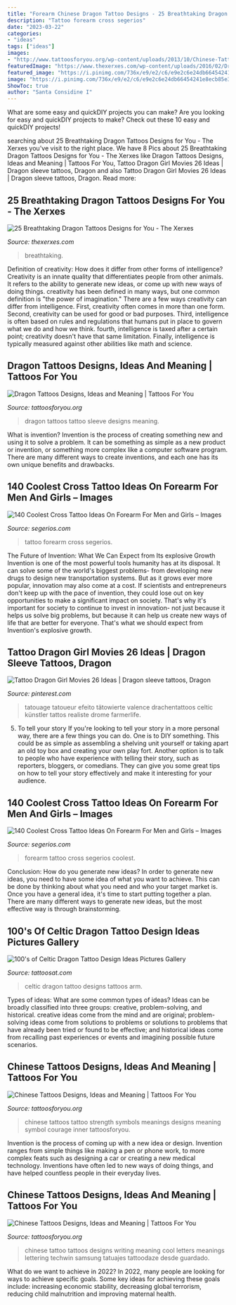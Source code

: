 ```yaml
---
title: "Forearm Chinese Dragon Tattoo Designs - 25 Breathtaking Dragon Tattoos Designs For You"
description: "Tattoo forearm cross segerios"
date: "2023-03-22"
categories:
- "ideas"
tags: ["ideas"]
images:
- "http://www.tattoosforyou.org/wp-content/uploads/2013/10/Chinese-Tattoo-Meanings.jpg"
featuredImage: "https://www.thexerxes.com/wp-content/uploads/2016/02/Dragon-Tiger-Tattoo-Designs.jpg"
featured_image: "https://i.pinimg.com/736x/e9/e2/c6/e9e2c6e24db66454241e8ecb85e35e21.jpg"
image: "https://i.pinimg.com/736x/e9/e2/c6/e9e2c6e24db66454241e8ecb85e35e21.jpg"
ShowToc: true
author: "Santa Considine I"
---
```



What are some easy and quickDIY projects you can make?
Are you looking for easy and quickDIY projects to make? Check out these 10 easy and quickDIY projects!

	

		
searching about 25 Breathtaking Dragon Tattoos Designs for You - The Xerxes you've visit to the right place. We have 8 Pics about 25 Breathtaking Dragon Tattoos Designs for You - The Xerxes like Dragon Tattoos Designs, Ideas and Meaning | Tattoos For You, Tattoo Dragon Girl Movies 26 Ideas | Dragon sleeve tattoos, Dragon and also Tattoo Dragon Girl Movies 26 Ideas | Dragon sleeve tattoos, Dragon. Read more:
		
    
## 25 Breathtaking Dragon Tattoos Designs For You - The Xerxes

<img loading=lazy src="https://www.thexerxes.com/wp-content/uploads/2016/02/Dragon-Tiger-Tattoo-Designs.jpg" onerror="this.onerror=null;this.src='https://tse3.mm.bing.net/th?id=OIP.IRCDZg9cSVcXdYiwQxVSXQHaJ4&amp;pid=15.1';" alt="25 Breathtaking Dragon Tattoos Designs for You - The Xerxes">

_Source: thexerxes.com_

>breathtaking. 

	

Definition of creativity: How does it differ from other forms of intelligence?
Creativity is an innate quality that differentiates people from other animals. It refers to the ability to generate new ideas, or come up with new ways of doing things. creativity has been defined in many ways, but one common definition is "the power of imagination." There are a few ways creativity can differ from intelligence. First, creativity often comes in more than one form. Second, creativity can be used for good or bad purposes. Third, intelligence is often based on rules and regulations that humans put in place to govern what we do and how we think. fourth, intelligence is taxed after a certain point; creativity doesn't have that same limitation. Finally, intelligence is typically measured against other abilities like math and science.

    
## Dragon Tattoos Designs, Ideas And Meaning | Tattoos For You

<img loading=lazy src="http://www.tattoosforyou.org/wp-content/uploads/2013/09/Dragon-Sleeve-Tattoo.jpg" onerror="this.onerror=null;this.src='https://tse3.mm.bing.net/th?id=OIP.DRkar89OACCPM9ksjra0wAHaJ4&amp;pid=15.1';" alt="Dragon Tattoos Designs, Ideas and Meaning | Tattoos For You">

_Source: tattoosforyou.org_

>dragon tattoos tattoo sleeve designs meaning. 

	

What is invention?
Invention is the process of creating something new and using it to solve a problem. It can be something as simple as a new product or invention, or something more complex like a computer software program. There are many different ways to create inventions, and each one has its own unique benefits and drawbacks.

    
## 140 Coolest Cross Tattoo Ideas On Forearm For Men And Girls – Images

<img loading=lazy src="https://www.segerios.com/wp-content/uploads/2019/01/Lovely-Cross-Tattoo-Ideas-On-Forearm.jpg" onerror="this.onerror=null;this.src='https://tse1.mm.bing.net/th?id=OIP.m5HpN9aSLuk6xcQ6V-pvQgHaLG&amp;pid=15.1';" alt="140 Coolest Cross Tattoo Ideas On Forearm For Men and Girls – Images">

_Source: segerios.com_

>tattoo forearm cross segerios. 

	

The Future of Invention: What We Can Expect from Its explosive Growth
Invention is one of the most powerful tools humanity has at its disposal. It can solve some of the world's biggest problems- from developing new drugs to design new transportation systems. But as it grows ever more popular, innovation may also come at a cost. If scientists and entrepreneurs don't keep up with the pace of invention, they could lose out on key opportunities to make a significant impact on society.
That's why it's important for society to continue to invest in innovation- not just because it helps us solve big problems, but because it can help us create new ways of life that are better for everyone. That's what we should expect from Invention's explosive growth.

    
## Tattoo Dragon Girl Movies 26 Ideas | Dragon Sleeve Tattoos, Dragon

<img loading=lazy src="https://i.pinimg.com/736x/e9/e2/c6/e9e2c6e24db66454241e8ecb85e35e21.jpg" onerror="this.onerror=null;this.src='https://tse2.mm.bing.net/th?id=OIP.oeRA8_VM7wMZ2Owahm82gQAAAA&amp;pid=15.1';" alt="Tattoo Dragon Girl Movies 26 Ideas | Dragon sleeve tattoos, Dragon">

_Source: pinterest.com_

>tatouage tatoueur efeito tätowierte valence drachentattoos celtic künstler tattos realiste drome farmerlife. 

	

5. To tell your story
If you're looking to tell your story in a more personal way, there are a few things you can do. One is to DIY something. This could be as simple as assembling a shelving unit yourself or taking apart an old toy box and creating your own play fort. Another option is to talk to people who have experience with telling their story, such as reporters, bloggers, or comedians. They can give you some great tips on how to tell your story effectively and make it interesting for your audience.

    
## 140 Coolest Cross Tattoo Ideas On Forearm For Men And Girls – Images

<img loading=lazy src="https://www.segerios.com/wp-content/uploads/2019/01/Best-Cross-Tattoo-Ideas-On-Forearm-For-Men-Gril.jpg" onerror="this.onerror=null;this.src='https://tse3.mm.bing.net/th?id=OIP.ij3W5XEnsdGgwA5wO7drZAAAAA&amp;pid=15.1';" alt="140 Coolest Cross Tattoo Ideas On Forearm For Men and Girls – Images">

_Source: segerios.com_

>forearm tattoo cross segerios coolest. 

	

Conclusion: How do you generate new ideas?
In order to generate new ideas, you need to have some idea of what you want to achieve. This can be done by thinking about what you need and who your target market is. Once you have a general idea, it's time to start putting together a plan. There are many different ways to generate new ideas, but the most effective way is through brainstorming.

    
## 100&#039;s Of Celtic Dragon Tattoo Design Ideas Pictures Gallery

<img loading=lazy src="https://tattoosat.com/wp-content/uploads/2014/12/Celtic-Dragon-3.jpg" onerror="this.onerror=null;this.src='https://tse1.mm.bing.net/th?id=OIP.o4ZZsppVljJgOs1bFdPlsAAAAA&amp;pid=15.1';" alt="100&#039;s of Celtic Dragon Tattoo Design Ideas Pictures Gallery">

_Source: tattoosat.com_

>celtic dragon tattoo designs tattoos arm. 

	

Types of ideas: What are some common types of ideas?
Ideas can be broadly classified into three groups: creative, problem-solving, and historical. creative ideas come from the mind and are original; problem-solving ideas come from solutions to problems or solutions to problems that have already been tried or found to be effective; and historical ideas come from recalling past experiences or events and imagining possible future scenarios.

    
## Chinese Tattoos Designs, Ideas And Meaning | Tattoos For You

<img loading=lazy src="http://www.tattoosforyou.org/wp-content/uploads/2013/10/Chinese-Tattoo-Meanings.jpg" onerror="this.onerror=null;this.src='https://tse2.mm.bing.net/th?id=OIP.jXHZLArw1KuVHbA2OG5L9gHaLH&amp;pid=15.1';" alt="Chinese Tattoos Designs, Ideas and Meaning | Tattoos For You">

_Source: tattoosforyou.org_

>chinese tattoos tattoo strength symbols meanings designs meaning symbol courage inner tattoosforyou. 

	

Invention is the process of coming up with a new idea or design. Invention ranges from simple things like making a pen or phone work, to more complex feats such as designing a car or creating a new medical technology. Inventions have often led to new ways of doing things, and have helped countless people in their everyday lives.

    
## Chinese Tattoos Designs, Ideas And Meaning | Tattoos For You

<img loading=lazy src="http://www.tattoosforyou.org/wp-content/uploads/2013/10/Chinese-Tattoo-Designs.jpg" onerror="this.onerror=null;this.src='https://tse3.mm.bing.net/th?id=OIP.ucmperzefi8pI0OSEtW_DgHaJ4&amp;pid=15.1';" alt="Chinese Tattoos Designs, Ideas and Meaning | Tattoos For You">

_Source: tattoosforyou.org_

>chinese tattoo tattoos designs writing meaning cool letters meanings lettering techwin samsung tatuajes tattoodaze desde guardado. 

	

What do we want to achieve in 2022?
In 2022, many people are looking for ways to achieve specific goals. Some key ideas for achieving these goals include: increasing economic stability, decreasing global terrorism, reducing child malnutrition and improving maternal health.

